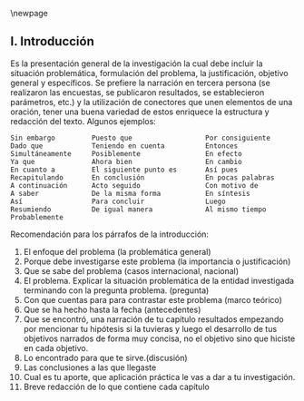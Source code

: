 \newpage

## I. Introducción

Es la presentación general de la investigación la cual debe incluir la situación 
problemática, formulación del problema, la justificación, objetivo general y específicos. 
Se prefiere la narración en tercera persona (se realizaron las encuestas, se publicaron 
resultados, se establecieron parámetros, etc.) y la utilización de conectores que unen 
elementos de una oración, tener una buena variedad de estos enriquece la estructura y 
redacción del texto. Algunos ejemplos:

```
Sin embargo         Puesto que                  Por consiguiente
Dado que            Teniendo en cuenta          Entonces
Simultáneamente     Posiblemente                En efecto
Ya que              Ahora bien                  En cambio
En cuanto a         El siguiente punto es       Así pues
Recapitulando       En conclusión               En pocas palabras
A continuación      Acto seguido                Con motivo de
A saber             De la misma forma           En síntesis
Así                 Para concluir               Luego
Resumiendo          De igual manera             Al mismo tiempo
Probablemente
```

Recomendación para los párrafos de la introducción:

1. El enfoque del problema (la problemática general)
2. Porque debe investigarse este problema (la importancia o justificación)
3. Que se sabe del problema (casos internacional, nacional)
4. El problema. Explicar la situación problemática de la entidad investigada terminando con la pregunta problema. (pregunta)
5. Con que cuentas para para contrastar este problema (marco teórico)
6. Que se ha hecho hasta la fecha (antecedentes)
7. Que se encontró, una narración de tu capítulo resultados empezando por mencionar tu hipótesis si la tuvieras y luego el desarrollo de tus objetivos narrados de forma muy concisa, no el objetivo sino que hiciste en cada objetivo.
8. Lo encontrado para que te sirve.(discusión)
9. Las conclusiones a las que llegaste
10. Cual es tu aporte, que aplicación práctica le vas a dar a tu investigación.
11. Breve redacción de lo que contiene  cada capítulo
